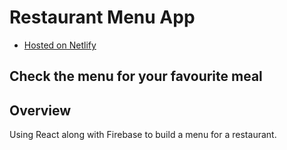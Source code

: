# Restaurant Menu App
* [Hosted on Netlify](https://adoring-minsky-efd99b.netlify.com)
## Check the menu for your favourite meal

## Overview
Using React along with Firebase to build a menu for a restaurant.